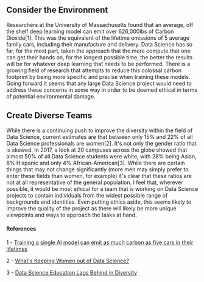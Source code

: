 ## Consider the Environment

Researchers at the University of Massachusetts found that an average, off the shelf deep learning model can emit over 626,000lbs of Carbon Dioxide[1]. This was the equivalent of the lifetime emissions of 5 average family cars, including their manufacture and delivery. Data Science has so far, for the most part, taken the approach that the more compute that one can get their hands on, for the longest possible time, the better the results will be for whatever deep learning that needs to be performed. There is a growing field of research that attempts to reduce this colossal carbon footprint by being more specific and precise when training these models. Going forward it seems that any large Data Science project would need to address these concerns in some way in order to be deemed ethical in terms of potential environmental damage.

## Create Diverse Teams

While there is a continuing push to improve the diversity within the field of Data Science, current estimates are that between only 15% and 22% of all Data Science professionals are women[2]. It's not only the gender ratio that is skewed. In 2017, a look at 20 campuses across the globe showed that almost 50% of all Data Science students were white, with 28% being Asian, 8% Hispanic and only 4% African-American[3]. While there are certain things that may not change significantly (more men may simply prefer to enter these fields than women, for example) it's clear that these ratios are not at all representative of the general population. I feel that, wherever possible, it would be most ethical for a team that is working on Data Science projects to contain individuals from the widest possible range of backgrounds and identities. Even putting ethics aside, this seems likely to improve the quality of the project as there will likely be more unique viewpoints and ways to approach the tasks at hand.

#### References

1 - [Training a single AI model can emit as much carbon as five cars in their lifetimes](https://www.technologyreview.com/2019/06/06/239031/training-a-single-ai-model-can-emit-as-much-carbon-as-five-cars-in-their-lifetimes/)

2 - [What's Keeping Women out of Data Science?](https://www.bcg.com/publications/2020/what-keeps-women-out-data-science)

3 - [Data Science Education Lags Behind in Diversity](https://theindex.generalassemb.ly/data-science-education-lags-behind-in-diversity-ff59ffa718ec)


